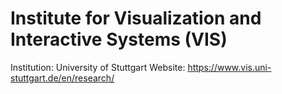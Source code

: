 # Institute for Visualization and Interactive Systems (VIS)

Institution: University of Stuttgart
Website: https://www.vis.uni-stuttgart.de/en/research/